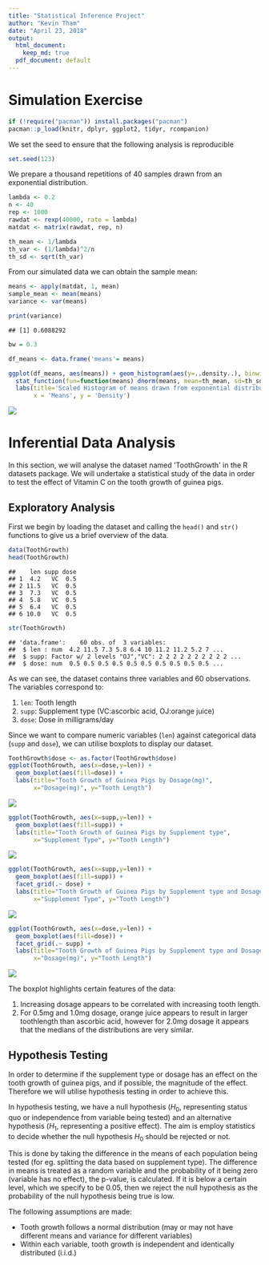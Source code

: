 ```yaml
---
title: "Statistical Inference Project"
author: "Kevin Tham"
date: "April 23, 2018"
output:
  html_document:
    keep_md: true
  pdf_document: default
---
```




# Simulation Exercise


```r
if (!require("pacman")) install.packages("pacman")
pacman::p_load(knitr, dplyr, ggplot2, tidyr, rcompanion)
```

We set the seed to ensure that the following analysis is reproducible


```r
set.seed(123)
```

We prepare a thousand repetitions of 40 samples drawn from an exponential distribution.


```r
lambda <- 0.2
n <- 40
rep <- 1000
rawdat <- rexp(40000, rate = lambda)
matdat <- matrix(rawdat, rep, n)
```


```r
th_mean <- 1/lambda
th_var <- (1/lambda)^2/n
th_sd <- sqrt(th_var)
```

From our simulated data we can obtain the sample mean:


```r
means <- apply(matdat, 1, mean)
sample_mean <- mean(means)
variance <- var(means)

print(variance)
```

```
## [1] 0.6088292
```


```r
bw = 0.3

df_means <- data.frame('means'= means)

ggplot(df_means, aes(means)) + geom_histogram(aes(y=..density..), binwidth=bw) +
  stat_function(fun=function(means) dnorm(means, mean=th_mean, sd=th_sd)) +
  labs(title='Scaled Histogram of means drawn from exponential distribution',
       x = 'Means', y = 'Density')
```

<img src="stat_inf_files/figure-html/unnamed-chunk-6-1.png" style="display: block; margin: auto;" />


# Inferential Data Analysis

In this section, we will analyse the dataset named 'ToothGrowth' in the R datasets package. We will undertake a statistical study of the data in order to test the effect of Vitamin C on the tooth growth of guinea pigs.

## Exploratory Analysis

First we begin by loading the dataset and calling the `head()` and `str()` functions to give us a brief overview of the data.


```r
data(ToothGrowth)
head(ToothGrowth)
```

```
##    len supp dose
## 1  4.2   VC  0.5
## 2 11.5   VC  0.5
## 3  7.3   VC  0.5
## 4  5.8   VC  0.5
## 5  6.4   VC  0.5
## 6 10.0   VC  0.5
```

```r
str(ToothGrowth)
```

```
## 'data.frame':	60 obs. of  3 variables:
##  $ len : num  4.2 11.5 7.3 5.8 6.4 10 11.2 11.2 5.2 7 ...
##  $ supp: Factor w/ 2 levels "OJ","VC": 2 2 2 2 2 2 2 2 2 2 ...
##  $ dose: num  0.5 0.5 0.5 0.5 0.5 0.5 0.5 0.5 0.5 0.5 ...
```

As we can see, the dataset contains three variables and 60 observations. The variables correspond to:

1. `len`: Tooth length
2. `supp`: Supplement type (VC:ascorbic acid, OJ:orange juice)
3. `dose`: Dose in milligrams/day

Since we want to compare numeric variables (`len`) against categorical data (`supp` and `dose`), we can utilise boxplots to display our dataset.


```r
ToothGrowth$dose <- as.factor(ToothGrowth$dose)
ggplot(ToothGrowth, aes(x=dose,y=len)) + 
  geom_boxplot(aes(fill=dose)) + 
  labs(title="Tooth Growth of Guinea Pigs by Dosage(mg)",
       x="Dosage(mg)", y="Tooth Length")
```

<img src="stat_inf_files/figure-html/unnamed-chunk-8-1.png" style="display: block; margin: auto;" />


```r
ggplot(ToothGrowth, aes(x=supp,y=len)) + 
  geom_boxplot(aes(fill=supp)) + 
  labs(title="Tooth Growth of Guinea Pigs by Supplement type",
       x="Supplement Type", y="Tooth Length")
```

<img src="stat_inf_files/figure-html/unnamed-chunk-9-1.png" style="display: block; margin: auto;" />


```r
ggplot(ToothGrowth, aes(x=supp,y=len)) + 
  geom_boxplot(aes(fill=supp)) + 
  facet_grid(.~ dose) + 
  labs(title="Tooth Growth of Guinea Pigs by Supplement type and Dosage(mg)",
       x="Supplement Type", y="Tooth Length")
```

<img src="stat_inf_files/figure-html/unnamed-chunk-10-1.png" style="display: block; margin: auto;" />


```r
ggplot(ToothGrowth, aes(x=dose,y=len)) + 
  geom_boxplot(aes(fill=dose)) + 
  facet_grid(.~ supp) + 
  labs(title="Tooth Growth of Guinea Pigs by Supplement type and Dosage(mg)",
       x="Dosage(mg)", y="Tooth Length")
```

<img src="stat_inf_files/figure-html/unnamed-chunk-11-1.png" style="display: block; margin: auto;" />

The boxplot highlights certain features of the data:

1. Increasing dosage appears to be correlated with increasing tooth length.
2. For 0.5mg and 1.0mg dosage, orange juice appears to result in larger toothlength than ascorbic acid, however for 2.0mg dosage it appears that the medians of the distributions are very similar.

## Hypothesis Testing 

In order to determine if the supplement type or dosage has an effect on the tooth growth of guinea pigs, and if possible, the magnitude of the effect. Therefore we will utilise hypothesis testing in order to achieve this.

In hypothesis testing, we have a null hypothesis ($H_0$, representing status quo or independence from variable being tested) and an alternative hypothesis ($H_1$, representing a positive effect). The aim is employ statistics to decide whether the null hypothesis $H_0$ should be rejected or not.

This is done by taking the difference in the means of each population being tested (for eg. splitting the data based on supplement type). The difference in means is treated as a random variable and the probability of it being zero (variable has no effect), the p-value, is calculated. If it is below a certain level, which we specify to be 0.05, then we reject the null hypothesis as the probability of the null hypothesis being true is low. 

The following assumptions are made:

* Tooth growth follows a normal distribution (may or may not have different means and variance for different variables)
* Within each variable, tooth growth is independent and identically distributed (i.i.d.)





